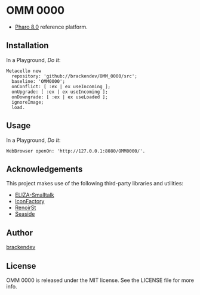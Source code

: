 OMM 0000
========

* [Pharo 8.0](https://www.pharo.org/) reference platform.

## Installation

In a Playground, _Do It_:

```smalltalk
Metacello new 
  repository: 'github://brackendev/OMM_0000/src';
  baseline: 'OMM0000';
  onConflict: [ :ex | ex useIncoming ];
  onUpgrade: [ :ex | ex useIncoming ];
  onDowngrade: [ :ex | ex useLoaded ];
  ignoreImage;
  load.
```

## Usage

In a Playground, _Do It_:

```smalltalk
WebBrowser openOn: 'http://127.0.0.1:8080/OMM0000/'.
```

## Acknowledgements

This project makes use of the following third-party libraries and utilities:

* [ELIZA-Smalltalk](https://github.com/brackendev/ELIZA-Smalltalk)
* [IconFactory](https://github.com/peteruhnak/IconFactory)
* [RenoirSt](https://github.com/ba-st/RenoirSt)
* [Seaside](https://github.com/SeasideSt/Seaside)

## Author

[brackendev](https://www.github.com/brackendev)

## License

OMM 0000 is released under the MIT license. See the LICENSE file for more info.
